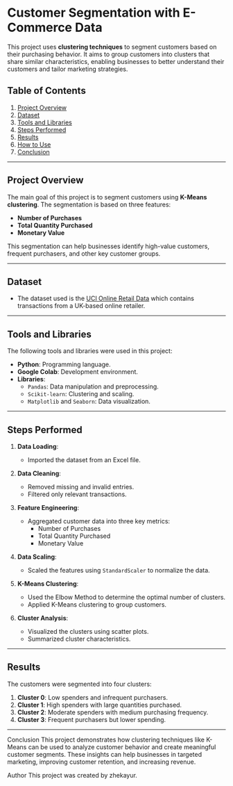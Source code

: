 # Customer Segmentation with E-Commerce Data

This project uses **clustering techniques** to segment customers based on their purchasing behavior. It aims to group customers into clusters that share similar characteristics, enabling businesses to better understand their customers and tailor marketing strategies.

## Table of Contents
1. [Project Overview](#project-overview)
2. [Dataset](#dataset)
3. [Tools and Libraries](#tools-and-libraries)
4. [Steps Performed](#steps-performed)
5. [Results](#results)
6. [How to Use](#how-to-use)
7. [Conclusion](#conclusion)

---

## Project Overview
The main goal of this project is to segment customers using **K-Means clustering**. The segmentation is based on three features:
- **Number of Purchases**
- **Total Quantity Purchased**
- **Monetary Value**

This segmentation can help businesses identify high-value customers, frequent purchasers, and other key customer groups.

---

## Dataset
- The dataset used is the [UCI Online Retail Data](https://archive.ics.uci.edu/ml/datasets/online+retail) which contains transactions from a UK-based online retailer.

---

## Tools and Libraries
The following tools and libraries were used in this project:
- **Python**: Programming language.
- **Google Colab**: Development environment.
- **Libraries**:
  - `Pandas`: Data manipulation and preprocessing.
  - `Scikit-learn`: Clustering and scaling.
  - `Matplotlib` and `Seaborn`: Data visualization.

---

## Steps Performed
1. **Data Loading**:
   - Imported the dataset from an Excel file.
   
2. **Data Cleaning**:
   - Removed missing and invalid entries.
   - Filtered only relevant transactions.

3. **Feature Engineering**:
   - Aggregated customer data into three key metrics:
     - Number of Purchases
     - Total Quantity Purchased
     - Monetary Value

4. **Data Scaling**:
   - Scaled the features using `StandardScaler` to normalize the data.

5. **K-Means Clustering**:
   - Used the Elbow Method to determine the optimal number of clusters.
   - Applied K-Means clustering to group customers.

6. **Cluster Analysis**:
   - Visualized the clusters using scatter plots.
   - Summarized cluster characteristics.

---

## Results
The customers were segmented into four clusters:
1. **Cluster 0**: Low spenders and infrequent purchasers.
2. **Cluster 1**: High spenders with large quantities purchased.
3. **Cluster 2**: Moderate spenders with medium purchasing frequency.
4. **Cluster 3**: Frequent purchasers but lower spending.

---
Conclusion
This project demonstrates how clustering techniques like K-Means can be used to analyze customer behavior and create meaningful customer segments. These insights can help businesses in targeted marketing, improving customer retention, and increasing revenue.

Author
This project was created by zhekayur.
